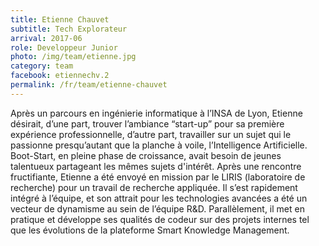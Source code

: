 ```yaml
---
title: Etienne Chauvet
subtitle: Tech Explorateur
arrival: 2017-06
role: Developpeur Junior
photo: /img/team/etienne.jpg
category: team
facebook: etiennechv.2
permalink: /fr/team/etienne-chauvet
---
```

Après un parcours en ingénierie informatique à l’INSA de Lyon, Etienne désirait, d’une part, trouver l’ambiance “start-up” pour sa première expérience professionnelle, d’autre part, travailler sur un sujet qui le passionne presqu’autant que la planche à voile, l’Intelligence Artificielle. Boot-Start, en pleine phase de croissance, avait besoin de jeunes talentueux partageant les mêmes sujets d'intérêt. Après une rencontre fructifiante, Etienne a été envoyé en mission par le LIRIS (laboratoire de recherche) pour un travail de recherche appliquée. Il s’est rapidement intégré à l’équipe, et son attrait pour les technologies avancées a été un vecteur de dynamisme au sein de l’équipe R&D. Parallèlement, il met en pratique et développe ses qualités de codeur sur des projets internes tel que les évolutions de la plateforme Smart Knowledge Management.